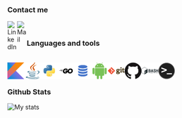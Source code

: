 ### Contact me

[<img align="left" alt="LinkedIn" width="22px" src="http://cdn.jsdelivr.net/npm/simple-icons@v3/icons/linkedin.svg"/>][linkedin]
[<img align="left" alt="Mail" width="22px" src="https://cdn.jsdelivr.net/npm/simple-icons@3.4.0/icons/gmail.svg"/>][email]

<br/>

### Languages and tools

<br/>

<img align="left" alt="Kotlin" height="38px" src="https://raw.githubusercontent.com/github/explore/80688e429a7d4ef2fca1e82350fe8e3517d3494d/topics/kotlin/kotlin.png"/> 
<img align="left" alt="Java" height="38px" src="https://raw.githubusercontent.com/github/explore/80688e429a7d4ef2fca1e82350fe8e3517d3494d/topics/java/java.png"/> 
<img align="left" alt="Python" height="38px" src="https://raw.githubusercontent.com/github/explore/80688e429a7d4ef2fca1e82350fe8e3517d3494d/topics/python/python.png" />
<img align="left" alt="Golang" height="38px" src="https://raw.githubusercontent.com/github/explore/80688e429a7d4ef2fca1e82350fe8e3517d3494d/topics/go/go.png" />
<img align="left" alt="SQL" height="38px" src="https://raw.githubusercontent.com/github/explore/80688e429a7d4ef2fca1e82350fe8e3517d3494d/topics/sql/sql.png" />
<img align="left" alt="Android" height="38px" src="https://raw.githubusercontent.com/github/explore/80688e429a7d4ef2fca1e82350fe8e3517d3494d/topics/android/android.png" />
<img align="left" alt="Git" height="38px" src="https://raw.githubusercontent.com/github/explore/80688e429a7d4ef2fca1e82350fe8e3517d3494d/topics/git/git.png"/>
<img align="left" alt="Github" height="38px" src="https://raw.githubusercontent.com/github/explore/78df643247d429f6cc873026c0622819ad797942/topics/github/github.png"/>  
<img align="left" alt="BASH" height="38px" src="https://raw.githubusercontent.com/github/explore/80688e429a7d4ef2fca1e82350fe8e3517d3494d/topics/bash/bash.png"/> 
<img align="left" alt="Terminal" height="38px" src="https://raw.githubusercontent.com/github/explore/d92924b1d925bb134e308bd29c9de6c302ed3beb/topics/terminal/terminal.png"/> 

<br/>
<br/>

### Github Stats

![My stats](https://github-readme-stats.vercel.app/api?username=gregory-mironov&show_icons=true)

[linkedin]:https://www.linkedin.com/in/grigorii-mironov/
[email]:mailto:devgregorymironov@gmail.com

